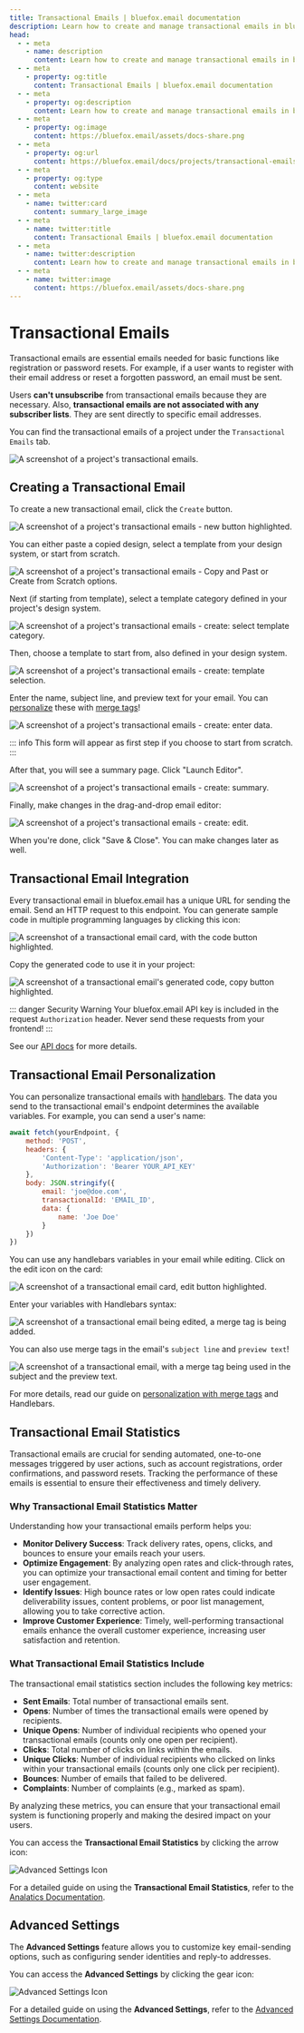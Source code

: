 ```yaml
---
title: Transactional Emails | bluefox.email documentation
description: Learn how to create and manage transactional emails in bluefox.email. Explore integration, personalization, and advanced settings for essential communications like password resets and registration emails.
head:
  - - meta
    - name: description
      content: Learn how to create and manage transactional emails in bluefox.email. Explore integration, personalization, and advanced settings for essential communications like password resets and registration emails.
  - - meta
    - property: og:title
      content: Transactional Emails | bluefox.email documentation
  - - meta
    - property: og:description
      content: Learn how to create and manage transactional emails in bluefox.email. Explore integration, personalization, and advanced settings for essential communications like password resets and registration emails.
  - - meta
    - property: og:image
      content: https://bluefox.email/assets/docs-share.png
  - - meta
    - property: og:url
      content: https://bluefox.email/docs/projects/transactional-emails
  - - meta
    - property: og:type
      content: website
  - - meta
    - name: twitter:card
      content: summary_large_image
  - - meta
    - name: twitter:title
      content: Transactional Emails | bluefox.email documentation
  - - meta
    - name: twitter:description
      content: Learn how to create and manage transactional emails in bluefox.email. Explore integration, personalization, and advanced settings for essential communications like password resets and registration emails.
  - - meta
    - name: twitter:image
      content: https://bluefox.email/assets/docs-share.png
---
```


# Transactional Emails

Transactional emails are essential emails needed for basic functions like registration or password resets. For example, if a user wants to register with their email address or reset a forgotten password, an email must be sent.

Users **can't unsubscribe** from transactional emails because they are necessary. Also, **transactional emails are not associated with any subscriber lists**. They are sent directly to specific email addresses.

You can find the transactional emails of a project under the `Transactional Emails` tab.

![A screenshot of a project's transactional emails.](./project-transactionals.webp)

## Creating a Transactional Email

To create a new transactional email, click the `Create` button.

![A screenshot of a project's transactional emails - new button highlighted.](./project-transactionals-create-button.webp)

You can either paste a copied design, select a template from your design system, or start from scratch.

![A screenshot of a project's transactional emails - Copy and Past or Create from Scratch options.](./project-transactionals-options.webp)

Next (if starting from template), select a template category defined in your project's design system.

![A screenshot of a project's transactional emails - create: select template category.](./project-transactionals-create-select-category.webp)

Then, choose a template to start from, also defined in your design system.

![A screenshot of a project's transactional emails - create: template selection.](./project-transactionals-create-select-template.webp)

Enter the name, subject line, and preview text for your email. You can [personalize](#transactional-email-personalization) these with [merge tags](#transactional-email-personalization)!

![A screenshot of a project's transactional emails - create: enter data.](./project-transactionals-create-subject.webp)

::: info This form will appear as first step if you choose to start from scratch.
:::

After that, you will see a summary page. Click "Launch Editor".

![A screenshot of a project's transactional emails - create: summary.](./project-transactionals-create-summary.webp)

Finally, make changes in the drag-and-drop email editor:

![A screenshot of a project's transactional emails - create: edit.](./project-transactionals-create-editor.webp)

When you're done, click "Save & Close". You can make changes later as well.

## Transactional Email Integration

Every transactional email in bluefox.email has a unique URL for sending the email. Send an HTTP request to this endpoint. You can generate sample code in multiple programming languages by clicking this icon:

![A screenshot of a transactional email card, with the code button highlighted.](./project-transactionals-code-button.webp)

Copy the generated code to use it in your project:

![A screenshot of a transactional email's generated code, copy button highlighted.](./project-transactionals-code-dialog.webp)

::: danger Security Warning
Your bluefox.email API key is included in the request `Authorization` header. Never send these requests from your frontend!
:::

See our [API docs](/docs/api/) for more details.

## Transactional Email Personalization

You can personalize transactional emails with [handlebars](https://handlebarsjs.com/). The data you send to the transactional email's endpoint determines the available variables. For example, you can send a user's name:

```javascript
await fetch(yourEndpoint, {
    method: 'POST',
    headers: {
        'Content-Type': 'application/json',
        'Authorization': 'Bearer YOUR_API_KEY'
    },
    body: JSON.stringify({
        email: 'joe@doe.com',
        transactionalId: 'EMAIL_ID',
        data: {
            name: 'Joe Doe'
        }
    })
})
```

You can use any handlebars variables in your email while editing. Click on the edit icon on the card:

![A screenshot of a transactional email card, edit button highlighted.](./project-transactionals-edit-button.webp)

Enter your variables with Handlebars syntax:

![A screenshot of a transactional email being edited, a merge tag is being added.](./project-transactionals-edit-merge-tag.webp)

You can also use merge tags in the email's `subject line` and `preview text`!

![A screenshot of a transactional email, with a merge tag being used in the subject and the preview text.](./project-transactionals-edit-subject-merge-tag.webp)

For more details, read our guide on [personalization with merge tags](/docs/email-personalization) and Handlebars.


## Transactional Email Statistics

Transactional emails are crucial for sending automated, one-to-one messages triggered by user actions, such as account registrations, order confirmations, and password resets. Tracking the performance of these emails is essential to ensure their effectiveness and timely delivery.

### Why Transactional Email Statistics Matter

Understanding how your transactional emails perform helps you:

- **Monitor Delivery Success**: Track delivery rates, opens, clicks, and bounces to ensure your emails reach your users.
- **Optimize Engagement**: By analyzing open rates and click-through rates, you can optimize your transactional email content and timing for better user engagement.
- **Identify Issues**: High bounce rates or low open rates could indicate deliverability issues, content problems, or poor list management, allowing you to take corrective action.
- **Improve Customer Experience**: Timely, well-performing transactional emails enhance the overall customer experience, increasing user satisfaction and retention.

### What Transactional Email Statistics Include

The transactional email statistics section includes the following key metrics:

- **Sent Emails**: Total number of transactional emails sent.
- **Opens**: Number of times the transactional emails were opened by recipients.
- **Unique Opens**: Number of individual recipients who opened your transactional emails (counts only one open per recipient).
- **Clicks**: Total number of clicks on links within the emails.
- **Unique Clicks**: Number of individual recipients who clicked on links within your transactional emails (counts only one click per recipient).
- **Bounces**: Number of emails that failed to be delivered.
- **Complaints**: Number of complaints (e.g., marked as spam).

By analyzing these metrics, you can ensure that your transactional email system is functioning properly and making the desired impact on your users.

You can access the **Transactional Email Statistics** by clicking the arrow icon:


![Advanced Settings Icon](./project-transactionals-stats-btn.webp)

For a detailed guide on using the **Transactional Email Statistics**, refer to the [Analatics Documentation](/docs/analytics).


## Advanced Settings

The **Advanced Settings** feature allows you to customize key email-sending options, such as configuring sender identities and reply-to addresses. 

You can access the **Advanced Settings** by clicking the gear icon:

![Advanced Settings Icon](./project-transactionals-advanced-settings-btn.webp)

For a detailed guide on using the **Advanced Settings**, refer to the [Advanced Settings Documentation](/docs/projects/settings.html#advanced-settings).

